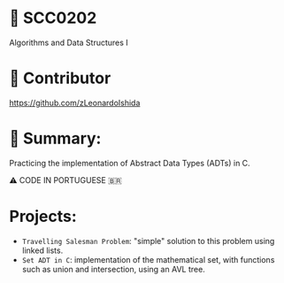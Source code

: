 # 🔗 SCC0202
Algorithms and Data Structures I
# 🤝 Contributor
https://github.com/zLeonardoIshida
# 📖 Summary:
Practicing the implementation of Abstract Data Types (ADTs) in C.
  
  :warning: CODE IN PORTUGUESE :brazil:
  
# Projects:
- `Travelling Salesman Problem`: "simple" solution to this problem using linked lists. 
- `Set ADT in C`: implementation of the mathematical set, with functions such as union and intersection, using an AVL tree.
